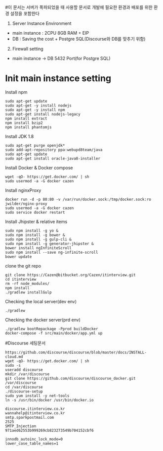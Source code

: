 #이 문서는 서버가 폭파되었을 때 사용할 문서로 개발에 필요한 환경과 배포를 위한 환경 설정을 포함한다

1. Server Instance Environment
- main instance : 2CPU 8GB RAM + EIP
- DB : Saving the cost + Postgre SQL(Discourse와 DB를 맞추기 위함)

2. Firewall setting
- main instance -> DB 5432 Port(for Postgre SQL)

# Init main instance setting

Install npm
```
sudo apt-get update
sudo apt-get -y install nodejs
sudo apt-get -y install npm
sudo apt-get install nodejs-legacy
npm install extract
npm install bzip2
npm install phantomjs

```

Install JDK 1.8
```
sudo apt-get purge openjdk*
sudo add-apt-repository ppa:webupd8team/java
sudo apt-get update
sudo apt-get install oracle-java8-installer

```

Install Docker & Docker compose
```
wget -qO- https://get.docker.com/ | sh
sudo usermod -a -G docker cazen
```

Install nginxProxy
```
docker run -d -p 80:80 -v /var/run/docker.sock:/tmp/docker.sock:ro jwilder/nginx-proxy
sudo usermod -a -G docker cazen
sudo service docker restart

```


Install Jhipster & relative items
```
sudo npm install -g yo &
sudo npm install -g bower &
sudo npm install -g gulp-cli &
sudo npm install -g generator-jhipster &
bower install ngInfiniteScroll
sudo npm install --save ng-infinite-scroll
bower update

```

clone the git repo
```
git clone https://Cazen@bitbucket.org/Cazen/itinterview.git
cd itinterview
rm -rf node_modules/
npm install
./gradlew installGulp
```

Checking the local server(dev env)
```
./gradlew
```

Checking the docker server(prd env)
```
./gradlew bootRepackage -Pprod buildDocker
docker-compose -f src/main/docker/app.yml up
```




#Discourse 세팅문서
```
https://github.com/discourse/discourse/blob/master/docs/INSTALL-cloud.md
wget -qO- https://get.docker.com/ | sh
sudo -s
useradd discourse
mkdir /var/discourse
git clone https://github.com/discourse/discourse_docker.git /var/discourse
cd /var/discourse
./discourse-setup
sudo yum install -y net-tools
ln -s /usr/bin/docker /usr/bin/docker.io
```

```
discourse.itinterview.co.kr
wannahelp@itinterview.co.kr
smtp.sparkpostmail.com
2525
SMTP_Injection
971aed62553b999269cb823273549b704152cbf6
```

```
innodb_autoinc_lock_mode=0
lower_case_table_names=1
```